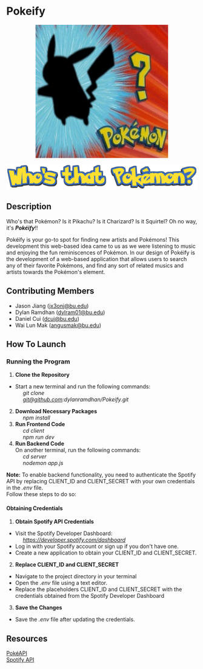 # Pokeify


<p align="center">
  <img src="./README/pokemon.gif" alt="animated" width="350" height="350" />
</p>


<p align="center">
  <img src="./README/sign.png" />
</p>

## Description
Who's that Pokémon? Is it Pikachu? Is it Charizard? Is it Squirtel? Oh no way, it's _**Pokéify**_!!


Pokéify is your go-to spot for finding new artists and Pokémons! This development this web-based idea came to us as we were listening to music and enjoying the fun reminiscences of Pokémon. In our design of Pokéify is the development of a web-based application that allows users to search any of their favorite Pokémons, and find any sort of related musics and artists towards the Pokémon's element.


## Contributing Members
- Jason Jiang (jx3onj@bu.edu)
- Dylan Ramdhan (dylram01@bu.edu)
- Daniel Cui (dcui@bu.edu)
- Wai Lun Mak (angusmak@bu.edu)

## How To Launch
### Running the Program
1. **Clone the Repository**
  * Start a new terminal and run the following commands:\
      &nbsp;&nbsp;&nbsp;&nbsp; *git clone*\
      &nbsp;&nbsp;&nbsp;&nbsp; *git@github.com:dylanramdhan/Pokeify.git*
2. **Download Necessary Packages**\
      &nbsp;&nbsp;&nbsp;&nbsp; *npm install*
3. **Run Frontend Code**\
    &nbsp;&nbsp;&nbsp;&nbsp; *cd client*\
    &nbsp;&nbsp;&nbsp;&nbsp; *npm run dev*
4. **Run Backend Code**\
    On another terminal, run the following commands:\
      &nbsp;&nbsp;&nbsp;&nbsp; *cd server*\
      &nbsp;&nbsp;&nbsp;&nbsp; *nodemon app.js*
    
**Note:** To enable backend functionality, you need to authenticate the Spotify API by replacing CLIENT_ID and CLIENT_SECRET with your own credentials in the *.env* file.\
Follow these steps to do so:

#### Obtaining Credentials
1. **Obtain Spotify API Credentials**
  * Visit the Spotify Developer Dashboard:\
   &nbsp;&nbsp;&nbsp;&nbsp; *https://developer.spotify.com/dashboard*
  * Log in with your Spotify account or sign up if you don't have one.
  * Create a new application to obtain your CLIENT_ID and CLIENT_SECRET.
2. **Replace CLIENT_ID and CLIENT_SECRET**
  * Navigate to the project directory in your terminal
  * Open the *.env* file using a text editor.
  * Replace the placeholders CLIENT_ID and CLIENT_SECRET with the credentials obtained from the Spotify Developer Dashboard
        
3. **Save the Changes**
  * Save the *.env* file after updating the credentials.

## Resources
[PokéAPI](https://pokeapi.co/) <br>
[Spotify API](https://developer.spotify.com/documentation/web-api) <br>
